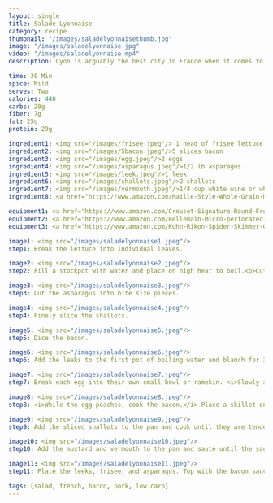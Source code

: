 ```yaml
---
layout: single
title: Salade Lyonnaise
category: recipe
thumbnail: "/images/saladelyonnaisethumb.jpg"
image: "/images/saladelyonnaise.jpg"
video: "/images/saladelyonnaise.mp4"
description: Lyon is arguably the best city in France when it comes to food, and it's no surprise that the Salade Lyonnaise is one of the most flavorful salads that France has to offer. A soft poached egg sits on a bed of frisee, asparagus, and leeks and is accented with a warm bacon vinagrette. 

time: 30 Min
spice: Mild
serves: Two
calories: 440
carbs: 20g
fiber: 7g
fat: 25g
protein: 29g

ingredient1: <img src="/images/frisee.jpeg"/> 1 head of frisee lettuce
ingredient2: <img src="/images/5bacon.jpeg"/>5 slices bacon
ingredient3: <img src="/images/egg.jpeg"/>2 eggs
ingredient4: <img src="/images/asparagus.jpeg"/>1/2 lb asparagus
ingredient5: <img src="/images/leek.jpeg"/>1 leek
ingredient6: <img src="/images/shallots.jpeg"/>2 shallots
ingredient7: <img src="/images/vermouth.jpeg"/>1/4 cup white wine or white vermouth
ingredient8: <a href="https://www.amazon.com/Maille-Style-Whole-Grain-Mustard/dp/B000SR5VOU/ref=as_li_ss_tl?ie=UTF8&qid=1481914703&sr=8-6&keywords=dijon&linkCode=ll1&tag=cilalime09-20&linkId=6e0752d530b29c4c1499a974b45b73ca"><img src="/images/dijonmustard.jpeg"/>2 tbsp grainy dijon mustard</a>

equipment1: <a href="https://www.amazon.com/Creuset-Signature-Round-French-Truffle/dp/B0076NOFSC/ref=as_li_ss_tl?s=kitchen&rps=1&ie=UTF8&qid=1481598867&sr=1-38&keywords=le+creuset&refinements=p_85:2470955011&th=1&linkCode=ll1&tag=cilalime09-20&linkId=9987204213f6c7ac4d1e12889972e623"><img src="/images/stockpot.jpeg"/>stockpot</a>
equipment2: <a href="https://www.amazon.com/Bellemain-Micro-perforated-Stainless-5-quart-Colander-Dishwasher/dp/B00O97D0DO/ref=as_li_ss_tl?s=kitchen&rps=1&ie=UTF8&qid=1481916015&sr=1-4&keywords=colander&refinements=p_85:2470955011&linkCode=ll1&tag=cilalime09-20&linkId=926d38b26a0d016b9b6c627a7b507715"><img src="/images/colander.jpeg"/>colander </a>
equipment3: <a href="https://www.amazon.com/Kuhn-Rikon-Spider-Skimmer-Graphite/dp/B00CLKY4UY/ref=as_li_ss_tl?ie=UTF8&qid=1482801541&sr=8-1&keywords=kuhn+rikon+spider&linkCode=ll1&tag=cilalime09-20&linkId=5c4f3660dd0f6b5212c7b994352f2c55"><img src="/images/spyder.jpeg"/>spyder or slotted spatula </a>

image1: <img src="/images/saladelyonnaise1.jpeg"/>
step1: Break the lettuce into individual leaves.

image2: <img src="/images/saladelyonnaise2.jpeg"/>
step2: Fill a stockpot with water and place on high heat to boil.<p>Cut the leek into 1/2" slices. Discard the darkest green portion.</p>

image3: <img src="/images/saladelyonnaise3.jpeg"/>
step3: Cut the asparagus into bite size pieces.

image4: <img src="/images/saladelyonnaise4.jpeg"/>
step4: Finely slice the shallots.

image5: <img src="/images/saladelyonnaise5.jpeg"/>
step5: Dice the bacon.

image6: <img src="/images/saladelyonnaise6.jpeg"/>
step6: Add the leeks to the first pot of boiling water and blanch for 3 minutes. Add the asparagus and blanch for an additional 3 minutes <p>Then transfer the asparagus and leeks to a colander and run cold water over the vegetables to stop the cooking process.</p><p><i>Don't toss the water, you'll use it for the eggs!</i></p>

image7: <img src="/images/saladelyonnaise7.jpeg"/>
step7: Break each egg into their own small bowl or ramekin. <i>Slowly and gently,</i> tip each bowl into the hot water, and let the egg float into the hot water. Turn the heat off, and cook for 4 minutes.<p>Use a spyder of slotted spatula to retrieve the poached eggs. Set them in a bowl or plate until ready for plating.</p>

image8: <img src="/images/saladelyonnaise8.jpeg"/>
step8: <i>While the egg poaches, cook the bacon.</i> Place a skillet on medium high heat. Once the skillet is hot add the bacon and sauté until the fat renders. Remove the bacon from the pan, but leave the fat behind.

image9: <img src="/images/saladelyonnaise9.jpeg"/>
step9: Add the sliced shallots to the pan and cook until they are tender.

image10: <img src="/images/saladelyonnaise10.jpeg"/>
step10: Add the mustard and vermouth to the pan and sauté until the sauce has reduced in half. Remove from heat.

image11: <img src="/images/saladelyonnaise11.jpeg"/>
step11: Plate the leeks, frisee, and asparagus. Top with the bacon sauce and the crisped bacon. Delicately transfer one of the  poached eggs on top of each plate.

tags: [salad, french, bacon, pork, low carb]
---
```

